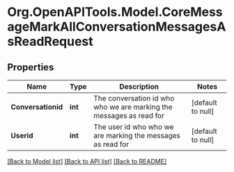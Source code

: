 # Org.OpenAPITools.Model.CoreMessageMarkAllConversationMessagesAsReadRequest

## Properties

Name | Type | Description | Notes
------------ | ------------- | ------------- | -------------
**Conversationid** | **int** | The conversation id who who we are marking the messages as read for | [default to null]
**Userid** | **int** | The user id who who we are marking the messages as read for | [default to null]

[[Back to Model list]](../README.md#documentation-for-models) [[Back to API list]](../README.md#documentation-for-api-endpoints) [[Back to README]](../README.md)

